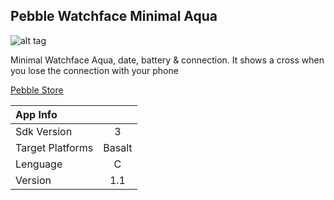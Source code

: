 ## Pebble Watchface Minimal Aqua

![alt tag](https://assets.getpebble.com/api/file/v80q5ErOTpyYvv73UbFp/convert?cache=true&fit=crop&w=144&h=168)

Minimal Watchface Aqua, date, battery & connection.
It shows a cross when you lose the connection with your phone

[Pebble Store](http://apps.getpebble.com/en_US/application/5648bcae82267d12df000091)

| App Info         |                  |
| :--------------- | :--------------: |
| Sdk Version      | 3                |
| Target Platforms | Basalt           |
| Lenguage    	   | C 			      |
| Version          | 1.1 		      |